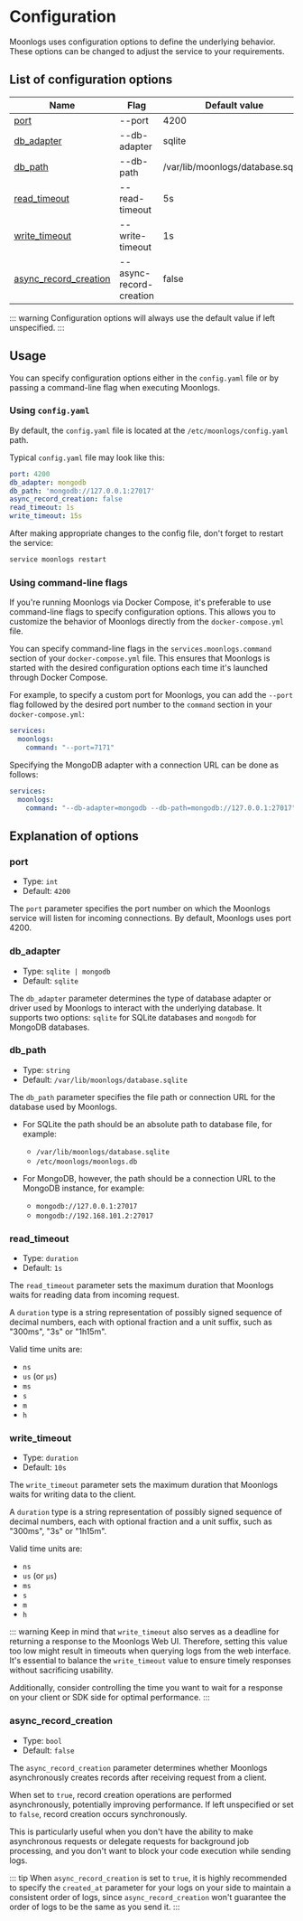 # Configuration

Moonlogs uses configuration options to define the underlying behavior. These options can be changed to adjust the service to your requirements.

## List of configuration options

| Name                                            | Flag                    | Default value                     |
|-------------------------------------------------|-------------------------|-----------------------------------|
|                  [port](#port)                  | --port                  | 4200                              |
|            [db_adapter](#db_adapter)            | --db-adapter            | sqlite                            |
|               [db_path](#db_path)               | --db-path               | /var/lib/moonlogs/database.sqlite |
| [read_timeout](#read_timeout)                   | --read-timeout          | 5s                                |
| [write_timeout](#write_timeout)                 | --write-timeout         | 1s                                |
| [async_record_creation](#async_record_creation) | --async-record-creation | false                             |

::: warning
Configuration options will always use the default value if left unspecified.
:::

## Usage

You can specify configuration options either in the `config.yaml` file or by passing a command-line flag when executing Moonlogs.

### Using `config.yaml`

By default, the `config.yaml` file is located at the `/etc/moonlogs/config.yaml` path.

Typical `config.yaml` file may look like this:

```yaml
port: 4200
db_adapter: mongodb
db_path: 'mongodb://127.0.0.1:27017'
async_record_creation: false
read_timeout: 1s
write_timeout: 15s
```

After making appropriate changes to the config file, don't forget to restart the service:

```bash
service moonlogs restart
```

### Using command-line flags

If you're running Moonlogs via Docker Compose, it's preferable to use command-line flags to specify configuration options. This allows you to customize the behavior of Moonlogs directly from the `docker-compose.yml` file.

You can specify command-line flags in the `services.moonlogs.command` section of your `docker-compose.yml` file. This ensures that Moonlogs is started with the desired configuration options each time it's launched through Docker Compose.

For example, to specify a custom port for Moonlogs, you can add the `--port` flag followed by the desired port number to the `command` section in your `docker-compose.yml`:

```yaml
services:
  moonlogs:
    command: "--port=7171"
```

Specifying the MongoDB adapter with a connection URL can be done as follows:

```yaml
services:
  moonlogs:
    command: "--db-adapter=mongodb --db-path=mongodb://127.0.0.1:27017"
```


## Explanation of options

### port

* Type: `int`
* Default: `4200`

The `port` parameter specifies the port number on which the Moonlogs service will listen for incoming connections. By default, Moonlogs uses port 4200.

### db_adapter

* Type: `sqlite | mongodb`
* Default: `sqlite`

The `db_adapter` parameter determines the type of database adapter or driver used by Moonlogs to interact with the underlying database. It supports two options: `sqlite` for SQLite databases and `mongodb` for MongoDB databases.

### db_path

* Type: `string`
* Default: `/var/lib/moonlogs/database.sqlite`

The `db_path` parameter specifies the file path or connection URL for the database used by Moonlogs.

* For SQLite the path should be an absolute path to database file, for example:
  * `/var/lib/moonlogs/database.sqlite`
  * `/etc/moonlogs/moonlogs.db`

* For MongoDB, however, the path should be a connection URL to the MongoDB instance, for example:
  * `mongodb://127.0.0.1:27017`
  * `mongodb://192.168.101.2:27017`

### read_timeout

* Type: `duration`
* Default: `1s`

The `read_timeout` parameter sets the maximum duration that Moonlogs waits for reading data from incoming request.

A `duration` type is a string representation of possibly signed sequence of decimal numbers, each with optional fraction and a unit suffix, such as "300ms", "3s" or "1h15m".

Valid time units are:
* `ns`
* `us` (or `µs`)
* `ms`
* `s`
* `m`
* `h`

### write_timeout

* Type: `duration`
* Default: `10s`

The `write_timeout` parameter sets the maximum duration that Moonlogs waits for writing data to the client.

A `duration` type is a string representation of possibly signed sequence of decimal numbers, each with optional fraction and a unit suffix, such as "300ms", "3s" or "1h15m".

Valid time units are:
* `ns`
* `us` (or `µs`)
* `ms`
* `s`
* `m`
* `h`

::: warning
Keep in mind that `write_timeout` also serves as a deadline for returning a response to the Moonlogs Web UI. Therefore, setting this value too low might result in timeouts when querying logs from the web interface. It's essential to balance the `write_timeout` value to ensure timely responses without sacrificing usability.

Additionally, consider controlling the time you want to wait for a response on your client or SDK side for optimal performance.
:::

### async_record_creation

* Type: `bool`
* Default: `false`

The `async_record_creation` parameter determines whether Moonlogs asynchronously creates records after receiving request from a client.

When set to `true`, record creation operations are performed asynchronously, potentially improving performance. If left unspecified or set to `false`, record creation occurs synchronously.

This is particularly useful when you don't have the ability to make asynchronous requests or delegate requests for background job processing, and you don't want to block your code execution while sending logs.

::: tip
When `async_record_creation` is set to `true`, it is highly recommended to specify the `created_at` parameter for your logs on your side to maintain a consistent order of logs, since `async_record_creation` won't guarantee the order of logs to be the same as you send it.
:::